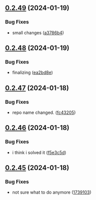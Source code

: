 ## [0.2.49](https://github.com/Energy-Control-no/fleet-flows-autoinstaller/compare/v0.2.48...v0.2.49) (2024-01-19)


### Bug Fixes

* small changes ([a3786b4](https://github.com/Energy-Control-no/fleet-flows-autoinstaller/commit/a3786b4b3324c9812339c4fcb2b18cb8b51dc8d9))



## [0.2.48](https://github.com/Energy-Control-no/fleet-flows-autoinstaller/compare/v0.2.47...v0.2.48) (2024-01-19)


### Bug Fixes

* finalizing ([ea2bd8e](https://github.com/Energy-Control-no/fleet-flows-autoinstaller/commit/ea2bd8e5310a68dc199b17254c5770723c855279))



## [0.2.47](https://github.com/Energy-Control-no/fleet-flows-autoinstaller/compare/v0.2.46...v0.2.47) (2024-01-18)


### Bug Fixes

* repo name changed. ([fc43205](https://github.com/Energy-Control-no/fleet-flows-autoinstaller/commit/fc432052c4bedb21ab8fd8a6f5e5b50b6d831c90))



## [0.2.46](https://github.com/Energy-Control-no/fleet-flows-autoinstaller/compare/v0.2.45...v0.2.46) (2024-01-18)


### Bug Fixes

* i think i solved it ([f5e3c5d](https://github.com/Energy-Control-no/fleet-flows-autoinstaller/commit/f5e3c5d0ddbc269de65b43a0a5d6ca695df07558))



## [0.2.45](https://github.com/Energy-Control-no/fleet-flows-autoinstaller/compare/v0.2.44...v0.2.45) (2024-01-18)


### Bug Fixes

* not sure what to do anymore ([1739103](https://github.com/Energy-Control-no/fleet-flows-autoinstaller/commit/17391038d320a132f1329811d0711c899c99ef50))



